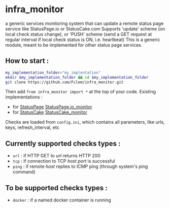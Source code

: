 # infra_monitor
a generic services monitoring system that can update a remote status page service like StatusPage.io or StatusCake.com
Supports 'update' scheme (on local check status change), or 'PUSH' scheme (send a GET request at regular interval if local check status is ON, i.e. heartbeat)
This is a generic module, meant to be implemented for other status page services.

## How to start :
```bash
my_implementation_folder="my_implentation"
mkdir $my_implementation_folder && cd $my_implementation_folder
git clone https://github.com/Fclem/infra_monitor.git
```
Then add `from infra_monitor import *` at the top of your code.
Existing implementations :
 * for [StatusPage](https://www.statuspage.io/) [StatusPage.io_monitor](https://github.com/Fclem/StatusPage.io_monitor)
 * for [StatusCake](https://www.statuscake.com/) [StatusCake_monitor](https://github.com/Fclem/StatusCake_monitor)  

Checks are loaded from `config.ini`, which contains all parameters, like urls, keys, refresh_interval, etc

## Currently supported checks types :
 * `url` : if HTTP GET to *url* returns HTTP 200
 * `tcp` : if connection to TCP *host port* is successful
 * `ping` : if remote *host* replies to ICMP ping (through system's ping command)

## To be supported checks types :
 * `docker` : if a named docker container is running
